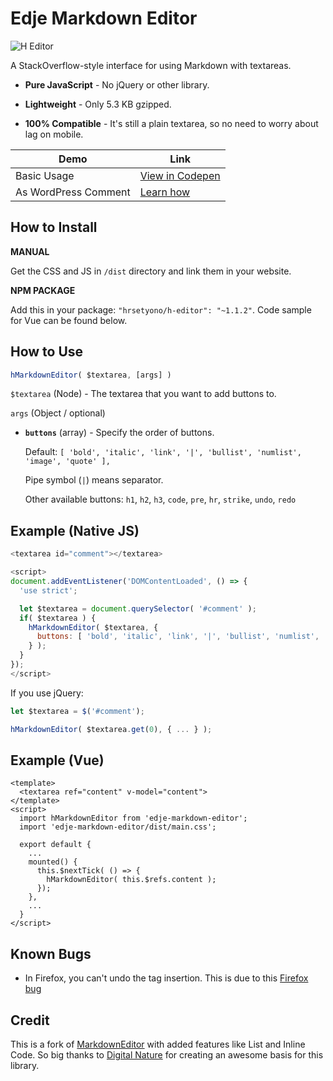 # Edje Markdown Editor

![H Editor](https://raw.github.com/hrsetyono/cdn/master/edje-js/h-editor-1.1.png)

A StackOverflow-style interface for using Markdown with textareas.

- **Pure JavaScript** - No jQuery or other library.

- **Lightweight** - Only 5.3 KB gzipped.

- **100% Compatible** - It's still a plain textarea, so no need to worry about lag on mobile.

| Demo | Link |
| --- | --- |
| Basic Usage | [View in Codepen](https://codepen.io/hrsetyono/pen/PoPXXNq) |
| As WordPress Comment | [Learn how](https://wptips.dev/markdown-comment-without-plugin/) |

## How to Install

**MANUAL**

Get the CSS and JS in `/dist` directory and link them in your website.

**NPM PACKAGE**

Add this in your package: `"hrsetyono/h-editor": "~1.1.2"`. Code sample for Vue can be found below.

## How to Use

```js
hMarkdownEditor( $textarea, [args] )
```

`$textarea` (Node) - The textarea that you want to add buttons to.

`args` (Object / optional)

- **`buttons`** (array) - Specify the order of buttons.

    Default: `[ 'bold', 'italic', 'link', '|', 'bullist', 'numlist', 'image', 'quote' ],`

    Pipe symbol (`|`) means separator.

    Other available buttons: `h1`, `h2`, `h3`, `code`, `pre`, `hr`, `strike`, `undo`, `redo`

## Example (Native JS)

```js
<textarea id="comment"></textarea>

<script>
document.addEventListener('DOMContentLoaded', () => {
  'use strict';

  let $textarea = document.querySelector( '#comment' );
  if( $textarea ) {
    hMarkdownEditor( $textarea, {
      buttons: [ 'bold', 'italic', 'link', '|', 'bullist', 'numlist', 'image', 'quote' ],
    } );
  }
});
</script>
```

If you use jQuery:

```js
let $textarea = $('#comment');

hMarkdownEditor( $textarea.get(0), { ... } );
```

## Example (Vue)

```vue
<template>
  <textarea ref="content" v-model="content">
</template>
<script>
  import hMarkdownEditor from 'edje-markdown-editor';
  import 'edje-markdown-editor/dist/main.css';

  export default {
    ...
    mounted() {
      this.$nextTick( () => {
        hMarkdownEditor( this.$refs.content );
      });
    },
    ...
  }
</script>
```

## Known Bugs

- In Firefox, you can't undo the tag insertion. This is due to this [Firefox bug](https://bugzilla.mozilla.org/show_bug.cgi?id=1220696)

## Credit

This is a fork of [MarkdownEditor](https://github.com/hrsetyono/MarkdownEditor) with added features like List and Inline Code. So big thanks to [Digital Nature](https://github.com/digitalnature) for creating an awesome basis for this library.
